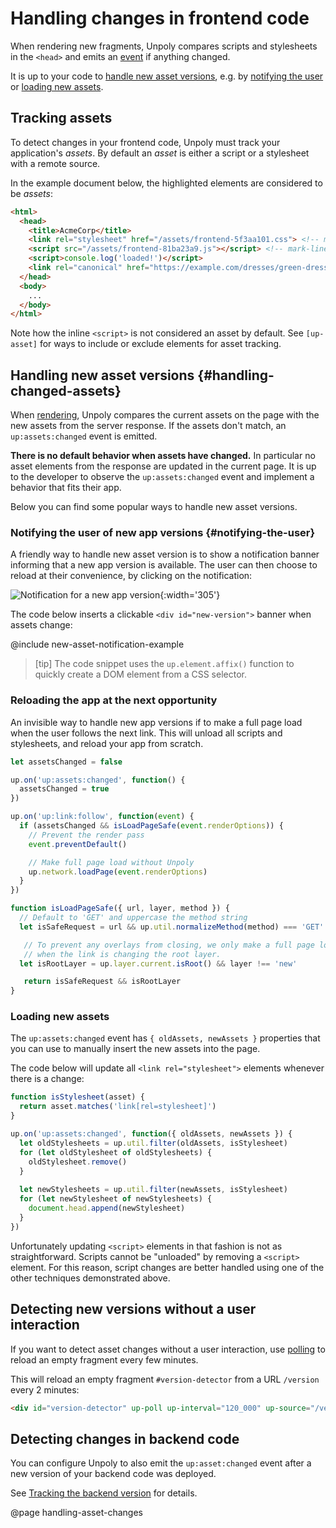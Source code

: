 Handling changes in frontend code
=================================

When rendering new fragments, Unpoly compares scripts and stylesheets in the `<head>`
and emits an [event](/up:assets:changed) if anything changed.

It is up to your code to [handle new asset versions](#handling-changed-assets),
e.g. by [notifying the user](#notifying-the-user) or [loading new assets](#loading-new-assets).


## Tracking assets

To detect changes in your frontend code, Unpoly must track your application's *assets*.
By default an *asset* is either a script or a stylesheet with a remote source.

In the example document below, the highlighted elements are considered to be *assets*:

```html
<html>
  <head>
    <title>AcmeCorp</title>
    <link rel="stylesheet" href="/assets/frontend-5f3aa101.css"> <!-- mark-line -->
    <script src="/assets/frontend-81ba23a9.js"></script> <!-- mark-line -->
    <script>console.log('loaded!')</script>
    <link rel="canonical" href="https://example.com/dresses/green-dresses">
  </head>
  <body>
    ...
  </body>
</html>
```

Note how the inline `<script>` is not considered an asset by default.
See `[up-asset]` for ways to include or exclude elements for asset tracking.


## Handling new asset versions {#handling-changed-assets}

When [rendering](/up.render), Unpoly compares the current assets on the page with the new assets
from the server response. If the assets don't match, an `up:assets:changed` event is emitted.

**There is no default behavior when assets have changed.**
In particular no asset elements from the response
are updated in the current page. It is up to the developer to observe the `up:assets:changed` event and
implement a behavior that fits their app. 

Below you can find some popular ways to handle new asset versions.


### Notifying the user of new app versions {#notifying-the-user}

A friendly way to handle new asset version is to show a notification banner informing that a new app version is available.
The user can then choose to reload at their convenience, by clicking on the notification:

![Notification for a new app version](images/assets-changed-notification.png){:width='305'}

The code below inserts a clickable `<div id="new-version">` banner when assets change:

@include new-asset-notification-example

> [tip]
> The code snippet uses the `up.element.affix()` function to quickly create a DOM element from a CSS selector.


### Reloading the app at the next opportunity

An invisible way to handle new app versions if to make a full page load when the user follows
the next link. This will unload all scripts and stylesheets, and reload your app from scratch.

```js
let assetsChanged = false

up.on('up:assets:changed', function() {
  assetsChanged = true
})

up.on('up:link:follow', function(event) {
  if (assetsChanged && isLoadPageSafe(event.renderOptions)) {
    // Prevent the render pass
    event.preventDefault()

    // Make full page load without Unpoly
    up.network.loadPage(event.renderOptions)
  }
})

function isLoadPageSafe({ url, layer, method }) {
  // Default to 'GET' and uppercase the method string
  let isSafeRequest = url && up.util.normalizeMethod(method) === 'GET'

   // To prevent any overlays from closing, we only make a full page load
   // when the link is changing the root layer.
  let isRootLayer = up.layer.current.isRoot() && layer !== 'new'

   return isSafeRequest && isRootLayer
}
```


### Loading new assets

The `up:assets:changed` event has `{ oldAssets, newAssets }` properties that you can use to manually
insert the new assets into the page.

The code below will update all `<link rel="stylesheet">` elements whenever there is a change:

```js
function isStylesheet(asset) {
  return asset.matches('link[rel=stylesheet]')
}

up.on('up:assets:changed', function({ oldAssets, newAssets }) {
  let oldStylesheets = up.util.filter(oldAssets, isStylesheet)
  for (let oldStylesheet of oldStylesheets) {
    oldStylesheet.remove()
  }
  
  let newStylesheets = up.util.filter(newAssets, isStylesheet)
  for (let newStylesheet of newStylesheets) {
    document.head.append(newStylesheet)
  }
})
```

Unfortunately updating `<script>` elements in that fashion is not as straightforward.
Scripts cannot be "unloaded" by removing a `<script>` element.
For this reason, script changes are better handled using one of the other techniques demonstrated above.


## Detecting new versions without a user interaction

If you want to detect asset changes without a user interaction, use [polling](/up-poll)
to reload an empty fragment every few minutes.

This will reload an empty fragment `#version-detector` from a URL `/version` every 2 minutes:

```html
<div id="version-detector" up-poll up-interval="120_000" up-source="/version"></div>
```

## Detecting changes in backend code

You can configure Unpoly to also emit the `up:asset:changed` event after a new version of your backend code was deployed.

See [Tracking the backend version](/up-asset#tracking-backend-versions) for details.


@page handling-asset-changes

